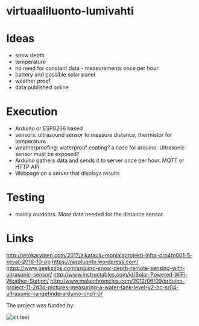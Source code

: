 # virtuaaliluonto-lumivahti

# Ideas
- snow depth
- temperature
- no need for constant data - measurements once per hour
- battery and possible solar panel
- weather proof
- data published online


# Execution
- Arduino or ESP8266 based
- sensors: ultrasound sensor to measure distance, thermistor for temperature
- weatherproofing: waterproof coating? a case for arduino. Ultrasonic sensor must be exposed?
- Arduino gathers data and sends it to server once per hour. MQTT or HTTP API
- Webpage on a server that displays results

# Testing
- mainly outdoors. More data needed for the distance sensor.

# Links
http://terokarvinen.com/2017/aikataulu-monialaprojekti-infra-pro4tn001-5-kevat-2018-10-op
https://raspluonto.wordpress.com/
https://www.geekstips.com/arduino-snow-depth-remote-sensing-with-ultrasonic-sensor/
http://www.instructables.com/id/Solar-Powered-WiFi-Weather-Station/
http://www.makechronicles.com/2012/06/09/arduino-project-11-2d3d-pictures-measuring-a-water-tank-level-v2-hc-sr04-ultrasonic-rangefinderarduino-uno1-0/

The project was funded by:

![alt text](https://github.com/wikkii/raspluonto/blob/master/pictures/maaseuturahastoEU.jpg "Maaseuturahasto")
